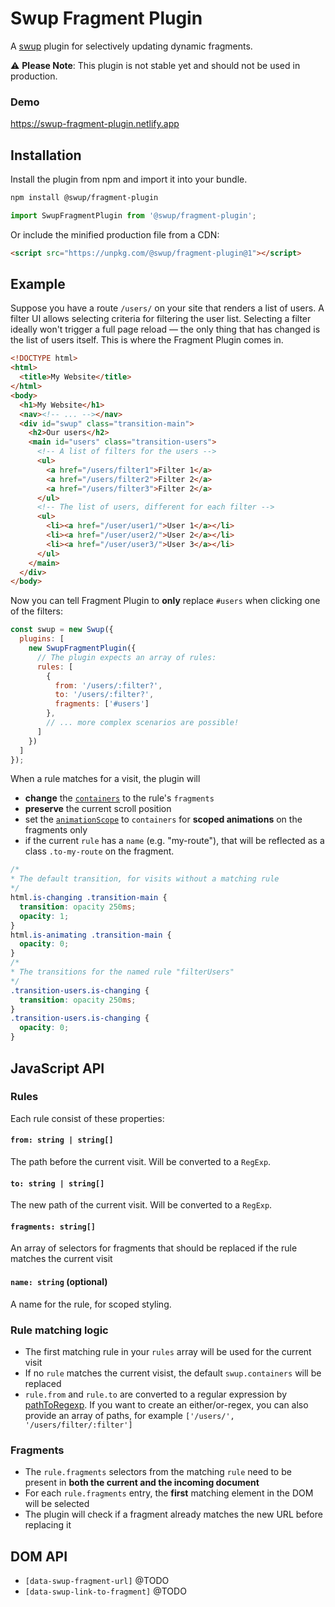 # Swup Fragment Plugin

A [swup](https://swup.js.org) plugin for selectively updating dynamic fragments.

⚠️ **Please Note**: This plugin is not stable yet and should not be used in production.

### Demo

https://swup-fragment-plugin.netlify.app

## Installation

Install the plugin from npm and import it into your bundle.

```bash
npm install @swup/fragment-plugin
```

```js
import SwupFragmentPlugin from '@swup/fragment-plugin';
```

Or include the minified production file from a CDN:

```html
<script src="https://unpkg.com/@swup/fragment-plugin@1"></script>
```

## Example

Suppose you have a route `/users/` on your site that renders a list of users. A filter UI
allows selecting criteria for filtering the user list. Selecting a filter ideally won't
trigger a full page reload — the only thing that has changed is the list of users itself. This is
where the Fragment Plugin comes in.

```html
<!DOCTYPE html>
<html>
  <title>My Website</title>
</html>
<body>
  <h1>My Website</h1>
  <nav><!-- ... --></nav>
  <div id="swup" class="transition-main">
    <h2>Our users</h2>
    <main id="users" class="transition-users">
      <!-- A list of filters for the users -->
      <ul>
        <a href="/users/filter1">Filter 1</a>
        <a href="/users/filter2">Filter 2</a>
        <a href="/users/filter3">Filter 2</a>
      </ul>
      <!-- The list of users, different for each filter -->
      <ul>
        <li><a href="/user/user1/">User 1</a></li>
        <li><a href="/user/user2/">User 2</a></li>
        <li><a href="/user/user3/">User 3</a></li>
      </ul>
    </main>
  </div>
</body>
```

Now you can tell Fragment Plugin to **only** replace `#users` when clicking one of the filters:

```js
const swup = new Swup({
  plugins: [
    new SwupFragmentPlugin({
      // The plugin expects an array of rules:
      rules: [
        {
          from: '/users/:filter?',
          to: '/users/:filter?',
          fragments: ['#users']
        },
        // ... more complex scenarios are possible!
      ]
    })
  ]
});
```
When a rule matches for a visit, the plugin will

- **change** the [`containers`](https://swup.js.org/options/#containers) to the rule's `fragments`
- **preserve** the current scroll position
- set the [`animationScope`](https://swup.js.org/options/#animation-scope) to `containers` for **scoped animations** on the fragments only
- if the current `rule` has a `name` (e.g. "my-route"), that will be reflected as a class `.to-my-route` on the fragment.

```css
/*
* The default transition, for visits without a matching rule
*/
html.is-changing .transition-main {
  transition: opacity 250ms;
  opacity: 1;
}
html.is-animating .transition-main {
  opacity: 0;
}
/*
* The transitions for the named rule "filterUsers"
*/
.transition-users.is-changing {
  transition: opacity 250ms;
}
.transition-users.is-changing {
  opacity: 0;
}
```

## JavaScript API

### Rules

Each rule consist of these properties:

#### `from: string | string[]`

The path before the current visit. Will be converted to a `RegExp`.

#### `to: string | string[]`

The new path of the current visit. Will be converted to a `RegExp`.

#### `fragments: string[]`

An array of selectors for fragments that should be replaced if the rule matches the current visit

#### `name: string` (optional)

A name for the rule, for scoped styling.

### Rule matching logic

- The first matching rule in your `rules` array will be used for the current visit
- If no `rule` matches the current visist, the default `swup.containers` will be replaced
- `rule.from` and `rule.to` are converted to a regular expression by [pathToRegexp](https://github.com/pillarjs/path-to-regexp). If you want to create an either/or-regex, you can also provide an array of paths, for example `['/users/', '/users/filter/:filter']`

### Fragments

- The `rule.fragments` selectors from the matching `rule` need to be present in **both the current and the incoming document**
- For each `rule.fragments` entry, the **first** matching element in the DOM will be selected
- The plugin will check if a fragment already matches the new URL before replacing it

## DOM API

- `[data-swup-fragment-url]` @TODO
- `[data-swup-link-to-fragment]` @TODO
